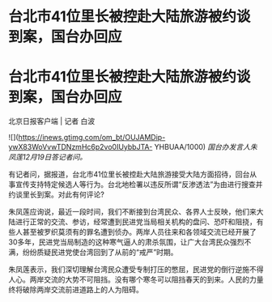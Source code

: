 # 台北市41位里长被控赴大陆旅游被约谈到案，国台办回应

# 台北市41位里长被控赴大陆旅游被约谈到案，国台办回应

北京日报客户端 | 记者 白波

![](https://inews.gtimg.com/om_bt/OUJAMDip-ywX83WoVvwTDNzmHc6p2vo0IUybbJTA-
YHBUAA/1000) _国台办发言人朱凤莲12月19日答记者问。_

有记者问，据报道，台北市41位里长被控赴大陆旅游接受大陆方面招待，回台从事宣传支持特定候选人等行为。台北地检署以违反所谓“反渗透法”为由进行搜查并约谈里长到案。对此有何评论?

朱凤莲应询说，最近一段时间，我们不断接到台湾民众、各界人士反映，他们来大陆进行正常的交流、参访，经常遭到民进党当局相关机构的盘问、恐吓和阻挠，有些人甚至被罗织莫须有的罪名遭到侦办。两岸人员往来和各领域交流已经开展了30多年，民进党当局制造的这种寒气逼人的肃杀氛围，让广大台湾民众强烈不满，纷纷质疑民进党使台湾回到了从前的“戒严”时期。

朱凤莲表示，我们深切理解台湾民众遭受专制打压的憋屈，民进党的倒行逆施不得人心。两岸交流的大势不可阻挡。没有哪个寒冬可以阻挡春天的到来。人民的力量终将破除两岸交流前进道路上的人为阻碍。

